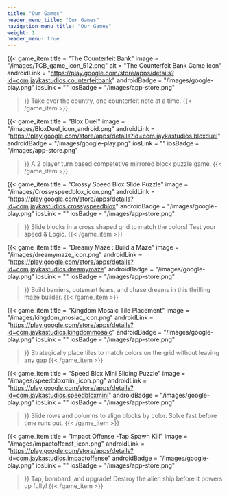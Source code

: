 ```yaml
---
title: "Our Games"
header_menu_title: "Our Games"
navigation_menu_title: "Our Games"
weight: 1
header_menu: true
---
```

   
{{< game_item
    title = "The Counterfeit Bank"
    image = "/images/TCB_game_icon_512.png"
    alt = "The Counterfeit Bank Game Icon"
    androidLink = "https://play.google.com/store/apps/details?id=com.jaykastudios.counterfeitbank"
    androidBadge = "/images/google-play.png"
    iosLink = ""
    iosBadge = "/images/app-store.png"
 >}}
Take over the country, one counterfeit note at a time.
{{< /game_item >}}

{{< game_item
    title = "Blox Duel"
    image = "/images/BloxDuel_icon_android.png"
    androidLink = "https://play.google.com/store/apps/details?id=com.jaykastudios.bloxduel"
    androidBadge = "/images/google-play.png"
    iosLink = ""
    iosBadge = "/images/app-store.png"
 >}}
 A 2 player turn based competetive mirrored block puzzle game.
{{< /game_item >}}

{{< game_item
    title = "Crossy Speed Blox Slide Puzzle"
    image = "/images/Crossyspeedblox_icon.png"
    androidLink = "https://play.google.com/store/apps/details?id=com.jaykastudios.crossyspeedblox"
    androidBadge = "/images/google-play.png"
    iosLink = ""
    iosBadge = "/images/app-store.png"
 >}}
Slide blocks in a cross shaped grid to match the colors! Test your speed & Logic.
{{< /game_item >}}

{{< game_item
    title = "Dreamy Maze : Build a Maze"
    image = "/images/dreamymaze_icon.png"
    androidLink = "https://play.google.com/store/apps/details?id=com.jaykastudios.dreamymaze"
    androidBadge = "/images/google-play.png"
    iosLink = ""
    iosBadge = "/images/app-store.png"
 >}}
Build barriers, outsmart fears, and chase dreams in this thrilling maze builder.
{{< /game_item >}}

{{< game_item
    title = "Kingdom Mosaic Tile Placement"
    image = "/images/kingdom_mosiac_icon.png"
    androidLink = "https://play.google.com/store/apps/details?id=com.jaykastudios.kingdommosaic"
    androidBadge = "/images/google-play.png"
    iosLink = ""
    iosBadge = "/images/app-store.png"
 >}}
Strategically place tiles to match colors on the grid without leaving any gap
{{< /game_item >}}

{{< game_item
    title = "Speed Blox Mini Sliding Puzzle"
    image = "/images/speedbloxmini_icon.png"
    androidLink = "https://play.google.com/store/apps/details?id=com.jaykastudios.speedbloxmini"
    androidBadge = "/images/google-play.png"
    iosLink = ""
    iosBadge = "/images/app-store.png"
 >}}
Slide rows and columns to align blocks by color. Solve fast before time runs out.
{{< /game_item >}}

{{< game_item
    title = "Impact Offense -Tap Spawn Kill"
    image = "/images/impactoffenst_icon.png"
    androidLink = "https://play.google.com/store/apps/details?id=com.jaykastudios.impactoffense"
    androidBadge = "/images/google-play.png"
    iosLink = ""
    iosBadge = "/images/app-store.png"
 >}}
Tap, bombard, and upgrade! Destroy the alien ship before it powers up fully!
{{< /game_item >}}